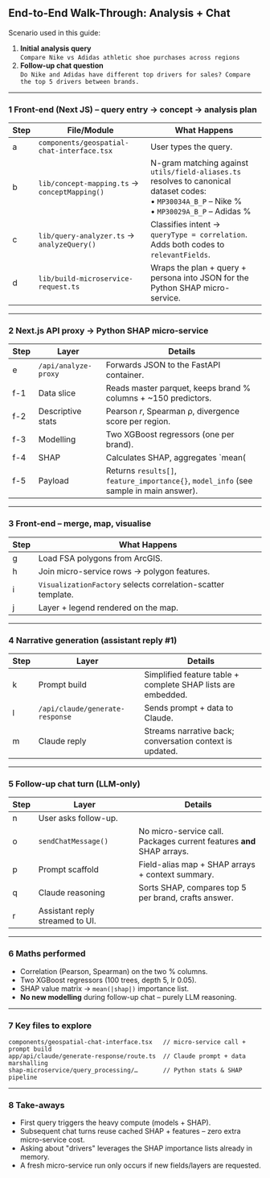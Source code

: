 ## End-to-End Walk-Through: Analysis + Chat

Scenario used in this guide:

1. **Initial analysis query**  
   `Compare Nike vs Adidas athletic shoe purchases across regions`
2. **Follow-up chat question**  
   `Do Nike and Adidas have different top drivers for sales? Compare the top 5 drivers between brands.`

---
### 1  Front-end (Next JS) – query entry → concept → analysis plan
| Step | File/Module | What Happens |
| --- | --- | --- |
| a | `components/geospatial-chat-interface.tsx` | User types the query. |
| b | `lib/concept-mapping.ts` → `conceptMapping()` | N-gram matching against `utils/field-aliases.ts` resolves to canonical dataset codes:<br>  • `MP30034A_B_P` – Nike %<br>  • `MP30029A_B_P` – Adidas % |
| c | `lib/query-analyzer.ts` → `analyzeQuery()` | Classifies intent → `queryType = correlation`.<br>Adds both codes to `relevantFields`. |
| d | `lib/build-microservice-request.ts` | Wraps the plan + query + persona into JSON for the Python SHAP micro-service. |

---
### 2  Next.js API proxy → Python SHAP micro-service
| Step | Layer | Details |
| --- | --- | --- |
| e | `/api/analyze-proxy` | Forwards JSON to the FastAPI container. |
| f-1 | Data slice | Reads master parquet, keeps brand % columns + ~150 predictors. |
| f-2 | Descriptive stats | Pearson *r*, Spearman ρ, divergence score per region. |
| f-3 | Modelling | Two XGBoost regressors (one per brand). |
| f-4 | SHAP | Calculates SHAP, aggregates `mean(|value|)` per feature. |
| f-5 | Payload | Returns `results[]`, `feature_importance{}`, `model_info` (see sample in main answer). |

---
### 3  Front-end – merge, map, visualise
| Step | What Happens |
| --- | --- |
| g | Load FSA polygons from ArcGIS. |
| h | Join micro-service rows → polygon features. |
| i | `VisualizationFactory` selects correlation-scatter template. |
| j | Layer + legend rendered on the map. |

---
### 4  Narrative generation (assistant reply #1)
| Step | Layer | Details |
| --- | --- | --- |
| k | Prompt build | Simplified feature table + complete SHAP lists are embedded. |
| l | `/api/claude/generate-response` | Sends prompt + data to Claude. |
| m | Claude reply | Streams narrative back; conversation context is updated. |

---
### 5  Follow-up chat turn (LLM-only)
| Step | Layer | Details |
| --- | --- | --- |
| n | User asks follow-up. |
| o | `sendChatMessage()` | No micro-service call.<br>Packages current features **and** SHAP arrays. |
| p | Prompt scaffold | Field-alias map + SHAP arrays + context summary. |
| q | Claude reasoning | Sorts SHAP, compares top 5 per brand, crafts answer. |
| r | Assistant reply streamed to UI. |

---
### 6  Maths performed
* Correlation (Pearson, Spearman) on the two % columns.
* Two XGBoost regressors (100 trees, depth 5, lr 0.05).
* SHAP value matrix → `mean(|shap|)` importance list.
* **No new modelling** during follow-up chat – purely LLM reasoning.

---
### 7  Key files to explore
```
components/geospatial-chat-interface.tsx   // micro-service call + prompt build
app/api/claude/generate-response/route.ts  // Claude prompt + data marshalling
shap-microservice/query_processing/…       // Python stats & SHAP pipeline
```

---
### 8  Take-aways
* First query triggers the heavy compute (models + SHAP).
* Subsequent chat turns reuse cached SHAP + features – zero extra micro-service cost.
* Asking about "drivers" leverages the SHAP importance lists already in memory.
* A fresh micro-service run only occurs if new fields/layers are requested. 